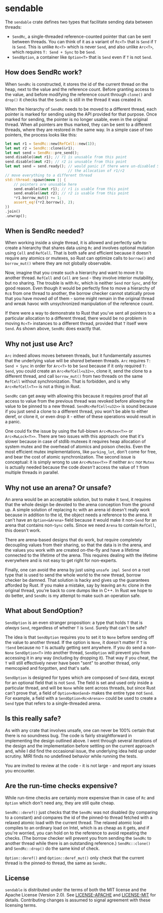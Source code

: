 # sendable

The `sendable` crate defines two types that facilitate sending data between threads:

* `SendRc`, a single-threaded reference-counted pointer that can be sent between
  threads. You can think of it as a variant of `Rc<T>` that is `Send` if `T` is
  `Send`. This is unlike `Rc<T>` which is never `Send`, and also unlike `Arc<T>`, which
  requires `T: Send + Sync` to be `Send`.
* `SendOption`, a container like `Option<T>` that is `Send` even if `T` is not `Send`.

## How does SendRc work?

When `SendRc` is constructed, it stores the id of the current thread on the heap, next to
the value and the reference count. Before granting access to the value, and before
modifying the reference count through `clone()` and `drop()` it checks that the `SendRc`
is still in the thread it was created in.

When the hierarchy of `SendRc` needs to be moved to a different thread, each pointer is
marked for sending using the API provided for that purpose. Once marked for sending, the
pointer is no longer usable, even in the original thread. When all pointers are thus
marked, they can be sent to a different threads, where they are restored in the same way.
In a simple case of two pointers, the process looks like this:

```rust
let mut r1 = SendRc::new(RefCell::new(1));
let mut r2 = SendRc::clone(&r1);
let mut send = SendRc::pre_send();
send.disable(&mut r1); // r1 is unusable from this point
send.disable(&mut r2); // r2 is unusable from this point
let mut send = send.ready(); // would panic if there were un-disabled SendRcs pointing to
                             // the allocation of r1/r2
// move everything to a different thread
std::thread::spawn(move || {
    // pointers are unusable here
    send.enable(&mut r1); // r1 is usable from this point
    send.enable(&mut r2); // r2 is usable from this point
    *r1.borrow_mut() += 1;
    assert_eq!(*r2.borrow(), 2);
})
.join()
.unwrap();
```

## When is SendRc needed?

When working inside a single thread, it is allowed and perfectly safe to create a
hierarchy that shares data using `Rc` and involves optional mutation using `Cell` and
`RefCell`.  That is both safe and efficient because it doesn't require any atomics or
mutexes, so Rust can optimize calls to `borrow()` and `borrow_mut()` where they are not
globally observable.

Now, imagine that you create such a hierarchy and want to move it to another thread.
`RefCell` and `Cell` are `Send` - they involve interior mutability, but no sharing. The
trouble is with `Rc`, which is neither `Send` nor `Sync`, and for good reason. Even though
it would be perfectly fine to move a hierarchy of `Rc`s from one thread to another, the
borrow checker cannot statically prove that you have moved _all_ of them - some might
remain in the original thread and wreak havoc with unsychronized manipulation of the
reference count.

If there were a way to demonstrate to Rust that you've sent all pointers to a particular
allocation to a different thread, there would be no problem in moving `Rc<T>` instances to
a different thread, provided that `T` itself were `Send`. As shown above, `SendRc` does
exactly that.

## Why not just use Arc?

`Arc` indeed allows moves between threads, but it fundamentally assumes that the
underlying value will be _shared_ between threads. `Arc` requires `T: Send + Sync` in
order for `Arc<T>` to be `Send` because if it only required `T: Send`, you could create an
`Arc<RefCell<u32>>`, clone it, send the clone to a different thread, and call
`borrow_mut()` from two threads on the same `RefCell` without synchronization. That is
forbidden, and is why `Arc<RefCell<T>>` is not a thing in Rust.

`SendRc` can get away with allowing this because it requires proof that all access to
value from the previous thread was revoked before allowing the value to be pinned to a new
thread. `SendRc<RefCell<u32>>` is sound because if you just send a clone to a different
thread, you won't be able to either deref, or clone it, or even drop it - either of these
operations would result in a panic.

One could fix the issue by using the full-blown `Arc<Mutex<T>>` or `Arc<RwLock<T>>`.
There are two issues with this approach: one that it's slower because in case of stdlib
mutexes it requires heap allocation of system mutex and the overhead of atomics and poison
checks. Even the most efficient mutex implementations, like `parking_lot`, don't come for
free, and bear the cost of atomic synchronization. The second issue is conceptual: it is
simply wrong to use `Arc<Mutex<T>>` if neither `Arc` nor `Mutex` is actually needed
because the code *doesn't* access the value of `T` from multiple threads in parallel.

## Why not use an arena? Or unsafe?

An arena would be an acceptable solution, but to make it `Send`, it requires that the
whole design be devoted to the arena conception from the ground up. A simple solution of
replacing `Rc` with an arena id doesn't really work because in addition to the id, the
object needs a reference to the arena. It can't have an `Option<&Arena>` field because it
would make it non-`Send` for an arena that contains non-`Sync` cells. Since we need
`Arena` to contain `RefCell`, this doesn't work.

There are arena-based designs that do work, but require completely decoupling values from
their sharing, so that the data is in the arena, and the values you work with are created
on-the-fly and have a lifetime connected to the lifetime of the arena. This requires
dealing with the lifetime everywhere and is not easy to get right for non-experts.

Finally, one can avoid the arena by just using `unsafe impl Send` on a root type that is
used to send the whole world to the new thread, borrow checker be damned. That solution is
hacky and gives up the guarantees afforded by Rust. If you make a mistake, say by leaving
an `Rc` clone in the original thread, you're back to core dumps like in C++. In Rust we
hope to do better, and `SendRc` is my attempt to make such an operation safe.

## What about SendOption?

`SendOption` is an even stranger proposition: a type that holds `T` that is _always_
`Send`, regardless of whether `T` is `Send`. Surely that can't be safe?

The idea is that `SendOption` requires you to set it to `None` before sending off the
value to another thread. If the option is `None`, it doesn't matter if `T` is `!Send`
because no `T` is actually getting sent anywhere. If you do send a non-`None`
`SendOption<T>` into another thread, `SendOption` will prevent you from accessing it in
any way (including by dropping it). That way if you cheat, the `T` will still effectively
never have been "sent" to another thread, only memcopied and forgotten, and that's safe.

`SendOption` is designed for types which are composed of `Send` data, except for an
optional field that is not `Send`. The field is set and used only inside a particular
thread, and will be `None` while sent across threads, but since Rust can't prove that, a
field of `Option<NonSend>` makes the entire type not `Send`. For example, a field with a
`SendOption<Rc<Arena>>` could be used to create a `Send` type that refers to a
single-threaded arena.

## Is this really safe?

As with any crate that involves unsafe, one can never be 100% certain that there is no
soundness bug. The code is fairly straightforward in implementing the design outlined
above. I went through several iterations of the design and the implementation before
settling on the current approach and, while I did find the occasional issue, the
underlying idea held up under scrutiny. MIRI finds no undefined behavior while running the
tests.

You are invited to review at the code - it is not large - and report any issues you
encounter.

## Are the run-time checks expensive?

While run-time checks are certainly more expensive than in case of `Rc` and `Option` which
don't need any, they are still quite cheap.

`SendRc::deref()` just checks that the `SendRc` was not disabled (by comparing to a
constant) and compares the id of the pinned-to thread fetched with a relaxed atomic load
with the current thread. The relaxed atomic load compiles to an ordinary load on Intel,
which is as cheap as it gets, and if you're worried, you can hold on to the reference to
avoid repeating the checks. (The borrow checker will prevent you from sending the `SendRc`
to another thread while there is an outstanding reference.) `SendRc::clone()` and
`SendRc::drop()` do the same kind of check.

`Option::deref()` and `Option::deref_mut()` only check that the current thread is the
pinned-to thread, the same as `SendRc`.

## License

`sendable` is distributed under the terms of both the MIT license and the Apache License
(Version 2.0).  See [LICENSE-APACHE](LICENSE-APACHE) and [LICENSE-MIT](LICENSE-MIT) for
details.  Contributing changes is assumed to signal agreement with these licensing terms.
